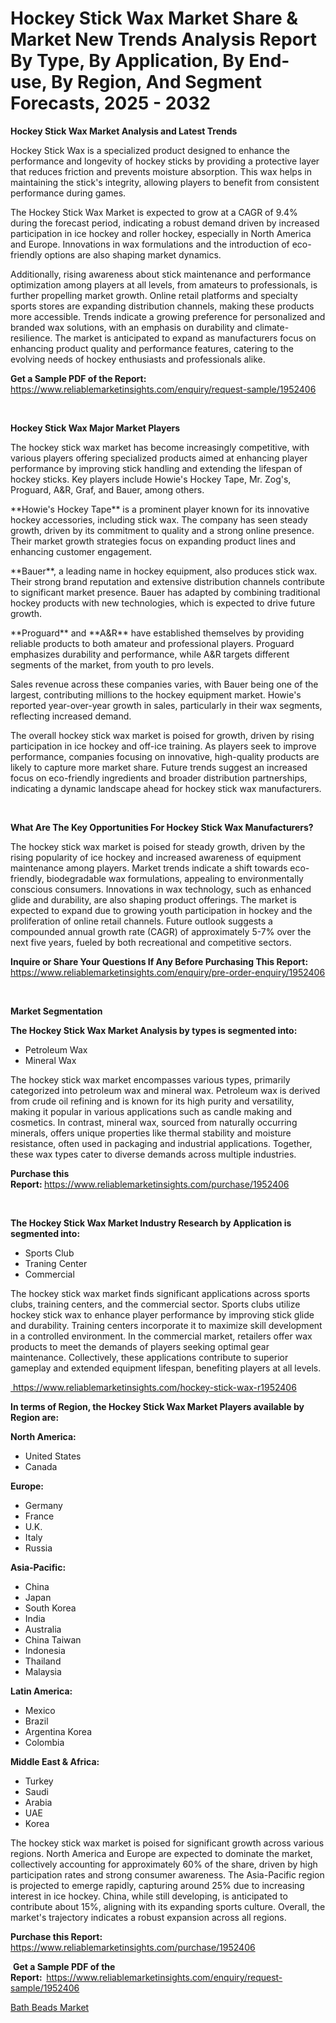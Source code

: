 <p><h1>Hockey Stick Wax Market Share & Market New Trends Analysis Report By Type, By Application, By End-use, By Region, And Segment Forecasts, 2025 - 2032</h1></p><p><strong>Hockey Stick Wax Market Analysis and Latest Trends</strong></p>
<p><p>Hockey Stick Wax is a specialized product designed to enhance the performance and longevity of hockey sticks by providing a protective layer that reduces friction and prevents moisture absorption. This wax helps in maintaining the stick's integrity, allowing players to benefit from consistent performance during games.</p><p>The Hockey Stick Wax Market is expected to grow at a CAGR of 9.4% during the forecast period, indicating a robust demand driven by increased participation in ice hockey and roller hockey, especially in North America and Europe. Innovations in wax formulations and the introduction of eco-friendly options are also shaping market dynamics. </p><p>Additionally, rising awareness about stick maintenance and performance optimization among players at all levels, from amateurs to professionals, is further propelling market growth. Online retail platforms and specialty sports stores are expanding distribution channels, making these products more accessible. Trends indicate a growing preference for personalized and branded wax solutions, with an emphasis on durability and climate-resilience. The market is anticipated to expand as manufacturers focus on enhancing product quality and performance features, catering to the evolving needs of hockey enthusiasts and professionals alike.</p></p>
<p><strong>Get a Sample PDF of the Report:&nbsp;</strong> <a href="https://www.reliablemarketinsights.com/enquiry/request-sample/1952406?utm_campaign=2214&utm_medium=2&utm_source=Github&utm_content=ia&utm_term=04042025&utm_id=hockey-stick-wax">https://www.reliablemarketinsights.com/enquiry/request-sample/1952406</a></p>
<p>&nbsp;</p>
<p><strong>Hockey Stick Wax Major Market Players</strong></p>
<p><p>The hockey stick wax market has become increasingly competitive, with various players offering specialized products aimed at enhancing player performance by improving stick handling and extending the lifespan of hockey sticks. Key players include Howie's Hockey Tape, Mr. Zog's, Proguard, A&R, Graf, and Bauer, among others.</p><p>**Howie's Hockey Tape** is a prominent player known for its innovative hockey accessories, including stick wax. The company has seen steady growth, driven by its commitment to quality and a strong online presence. Their market growth strategies focus on expanding product lines and enhancing customer engagement.</p><p>**Bauer**, a leading name in hockey equipment, also produces stick wax. Their strong brand reputation and extensive distribution channels contribute to significant market presence. Bauer has adapted by combining traditional hockey products with new technologies, which is expected to drive future growth.</p><p>**Proguard** and **A&R** have established themselves by providing reliable products to both amateur and professional players. Proguard emphasizes durability and performance, while A&R targets different segments of the market, from youth to pro levels.</p><p>Sales revenue across these companies varies, with Bauer being one of the largest, contributing millions to the hockey equipment market. Howie's reported year-over-year growth in sales, particularly in their wax segments, reflecting increased demand.</p><p>The overall hockey stick wax market is poised for growth, driven by rising participation in ice hockey and off-ice training. As players seek to improve performance, companies focusing on innovative, high-quality products are likely to capture more market share. Future trends suggest an increased focus on eco-friendly ingredients and broader distribution partnerships, indicating a dynamic landscape ahead for hockey stick wax manufacturers.</p></p>
<p>&nbsp;</p>
<p><strong>What Are The Key Opportunities For Hockey Stick Wax Manufacturers?</strong></p>
<p><p>The hockey stick wax market is poised for steady growth, driven by the rising popularity of ice hockey and increased awareness of equipment maintenance among players. Market trends indicate a shift towards eco-friendly, biodegradable wax formulations, appealing to environmentally conscious consumers. Innovations in wax technology, such as enhanced glide and durability, are also shaping product offerings. The market is expected to expand due to growing youth participation in hockey and the proliferation of online retail channels. Future outlook suggests a compounded annual growth rate (CAGR) of approximately 5-7% over the next five years, fueled by both recreational and competitive sectors.</p></p>
<p><strong>Inquire or Share Your Questions If Any Before Purchasing This Report:</strong> <a href="https://www.reliablemarketinsights.com/enquiry/pre-order-enquiry/1952406?utm_campaign=2214&utm_medium=2&utm_source=Github&utm_content=ia&utm_term=04042025&utm_id=hockey-stick-wax">https://www.reliablemarketinsights.com/enquiry/pre-order-enquiry/1952406</a></p>
<p>&nbsp;</p>
<p><strong>Market Segmentation</strong></p>
<p><strong>The Hockey Stick Wax Market Analysis by types is segmented into:</strong></p>
<p><ul><li>Petroleum Wax</li><li>Mineral Wax</li></ul></p>
<p><p>The hockey stick wax market encompasses various types, primarily categorized into petroleum wax and mineral wax. Petroleum wax is derived from crude oil refining and is known for its high purity and versatility, making it popular in various applications such as candle making and cosmetics. In contrast, mineral wax, sourced from naturally occurring minerals, offers unique properties like thermal stability and moisture resistance, often used in packaging and industrial applications. Together, these wax types cater to diverse demands across multiple industries.</p></p>
<p><strong>Purchase this Report:&nbsp;</strong><a href="https://www.reliablemarketinsights.com/purchase/1952406?utm_campaign=2214&utm_medium=2&utm_source=Github&utm_content=ia&utm_term=04042025&utm_id=hockey-stick-wax">https://www.reliablemarketinsights.com/purchase/1952406</a></p>
<p>&nbsp;</p>
<p><strong>The Hockey Stick Wax Market Industry Research by Application is segmented into:</strong></p>
<p><ul><li>Sports Club</li><li>Traning Center</li><li>Commercial</li></ul></p>
<p><p>The hockey stick wax market finds significant applications across sports clubs, training centers, and the commercial sector. Sports clubs utilize hockey stick wax to enhance player performance by improving stick glide and durability. Training centers incorporate it to maximize skill development in a controlled environment. In the commercial market, retailers offer wax products to meet the demands of players seeking optimal gear maintenance. Collectively, these applications contribute to superior gameplay and extended equipment lifespan, benefiting players at all levels.</p></p>
<p><a href="https://www.reliablemarketinsights.com/hockey-stick-wax-r1952406?utm_campaign=2214&utm_medium=2&utm_source=Github&utm_content=ia&utm_term=04042025&utm_id=hockey-stick-wax">&nbsp;https://www.reliablemarketinsights.com/hockey-stick-wax-r1952406</a></p>
<p><strong>In terms of Region, the Hockey Stick Wax Market Players available by Region are:</strong></p>
<p>
    <p> <strong> North America: </strong>
        <ul>
            <li>United States</li>
            <li>Canada</li>
        </ul>
        </p> 
    <p> <strong> Europe: </strong>
        <ul>
            <li>Germany</li>
            <li>France</li>
            <li>U.K.</li>
            <li>Italy</li>
            <li>Russia</li>
        </ul>
        </p> 
    <p> <strong> Asia-Pacific: </strong>
        <ul>
            <li>China</li>
            <li>Japan</li>
            <li>South Korea</li>
            <li>India</li>
            <li>Australia</li>
            <li>China Taiwan</li>
            <li>Indonesia</li>
            <li>Thailand</li>
            <li>Malaysia</li>
        </ul>
        </p> 
    <p> <strong> Latin America: </strong>
        <ul>
            <li>Mexico</li>
            <li>Brazil</li>
            <li>Argentina Korea</li>
            <li>Colombia</li>
        </ul>
        </p> 
    <p> <strong> Middle East & Africa: </strong>
        <ul>
            <li>Turkey</li>
            <li>Saudi</li>
            <li>Arabia</li>
            <li>UAE</li>
            <li>Korea</li>
        </ul>
    </p>
    </p>
<p><p>The hockey stick wax market is poised for significant growth across various regions. North America and Europe are expected to dominate the market, collectively accounting for approximately 60% of the share, driven by high participation rates and strong consumer awareness. The Asia-Pacific region is projected to emerge rapidly, capturing around 25% due to increasing interest in ice hockey. China, while still developing, is anticipated to contribute about 15%, aligning with its expanding sports culture. Overall, the market's trajectory indicates a robust expansion across all regions.</p></p>
<p><strong>Purchase this Report: </strong><a href="https://www.reliablemarketinsights.com/purchase/1952406?utm_campaign=2214&utm_medium=2&utm_source=Github&utm_content=ia&utm_term=04042025&utm_id=hockey-stick-wax">https://www.reliablemarketinsights.com/purchase/1952406</a></p>
<p>&nbsp;<strong>Get a Sample PDF of the Report:&nbsp;&nbsp;</strong><a href="https://www.reliablemarketinsights.com/enquiry/request-sample/1952406?utm_campaign=2214&utm_medium=2&utm_source=Github&utm_content=ia&utm_term=04042025&utm_id=hockey-stick-wax">https://www.reliablemarketinsights.com/enquiry/request-sample/1952406</a></p>
<p><strong></strong></p>
<p><p><a href="https://github.com/mcfred89/Market-Research-Report-List-1/blob/main/bath-beads-market.md?utm_campaign=2214&utm_medium=2&utm_source=Github&utm_content=ia&utm_term=04042025&utm_id=hockey-stick-wax">Bath Beads Market</a></p></p>